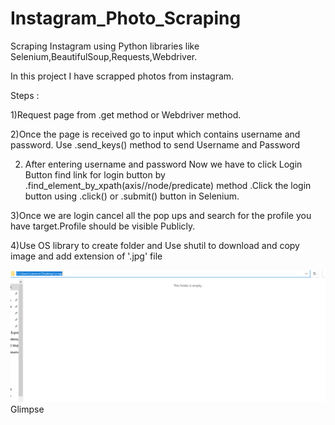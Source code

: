# Instagram_Photo_Scraping
Scraping Instagram using Python libraries like Selenium,BeautifulSoup,Requests,Webdriver.

In this project I have scrapped photos from instagram.

Steps :

1)Request page from .get method or Webdriver method.

2)Once the page is received go to input which contains username and password. Use .send_keys() method to send Username and Password

2) After entering username and password Now we have to click Login Button find link for login button by .find_element_by_xpath(axis//node/predicate) method .Click the login button using .click() or .submit() button in Selenium.

3)Once we are login cancel all the pop ups and search for the profile you have target.Profile should be visible Publicly.

4)Use OS library to create folder and Use shutil to download and copy image and add extension of '.jpg' file


<img src = "https://github.com/arhamansari/Instagram_Photo_Scraping/blob/master/Insta_scraping_done.gif">Glimpse</img>
